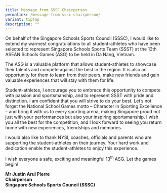 ```yaml
---
title: Message from SSSC Chairperson
permalink: /message-from-sssc-chairperson/
variant: tiptap
description: ""
---
```

<p>On behalf of the Singapore Schools Sports Council (SSSC), I would like
to extend my warmest congratulations to all student-athletes who have been
selected to represent Singapore Schools Sports Team (SSST) at the 13th
ASEAN Schools Games (ASG) to be held in Da Nang, Vietnam.&nbsp;&nbsp;</p>
<p>The ASG is a valuable platform that allows student-athletes to showcase
their talents and compete against the best in the region. It is also an
opportunity for them to learn from their peers, make new friends and gain
valuable experiences that will stay with them for life.&nbsp;</p>
<p>Student-athletes, I encourage you to embrace this opportunity to compete
with passion and sportsmanship, and to represent SSST with pride and distinction.
I am confident that you will strive to do your best. Let’s not forget the
National School Games motto – Character in Sporting Excellence – and bring
it with us to every sporting arena, making Singapore proud not just with
your performances but also your inspiring sportsmanship. I wish you all
the best for the competition, and I look forward to seeing you return home
with new experiences, friendships and memories.&nbsp;</p>
<p>I would also like to thank NYSI, coaches, officials and parents who are
supporting the student-athletes on their journey. Your hard work and dedication
enable the student-athletes to enjoy this experience.&nbsp;&nbsp;</p>
<p>I wish everyone a safe, exciting and meaningful 13<sup>th</sup> ASG. Let
the games begin!&nbsp;</p>
<p><strong>Mr Justin Arul Pierre</strong>&nbsp;
<br><strong>Chairperson</strong>&nbsp;
<br><strong>Singapore Schools Sports Council (SSSC)</strong>&nbsp;</p>